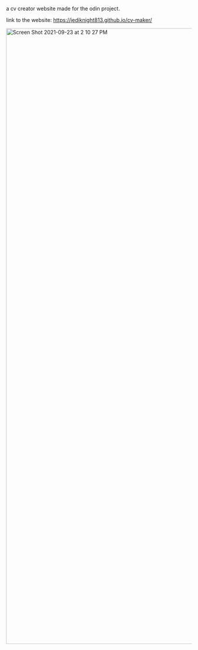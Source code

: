 a cv creator website made for the odin project.

link to the website: https://jediknight813.github.io/cv-maker/

<img width="1664" alt="Screen Shot 2021-09-23 at 2 10 27 PM" src="https://user-images.githubusercontent.com/17935336/134568997-47f882dc-8465-4786-bc31-3c6088402cd9.png">
